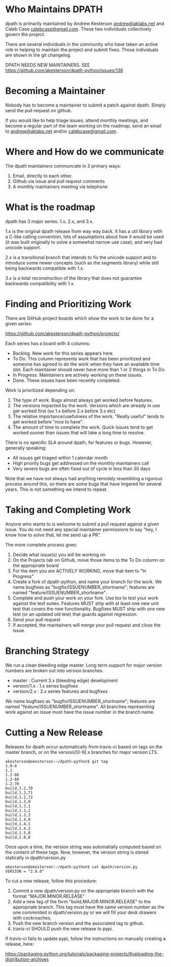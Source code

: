 Who Maintains DPATH
===================

dpath is primarily maintained by Andrew Kesterson <andrew@aklabs.net> and Caleb Case <calebcase@gmail.com>. These two individuals collectively govern the project.

There are several individuals in the community who have taken an active role in helping to maintain the project and submit fixes. Those individuals are shown in the git changelog.

DPATH NEEDS NEW MAINTAINERS. SEE https://github.com/akesterson/dpath-python/issues/136

Becoming a Maintainer
=====================

Nobody has to become a maintainer to submit a patch against dpath. Simply send the pull request on github.

If you would like to help triage issues, attend monthly meetings, and become a regular part of the team working on the roadmap, send an email to andrew@aklabs.net and/or calebcase@gmail.com.

Where and How do we communicate
===============================

The dpath maintainers communcate in 3 primary ways:

1. Email, directly to each other.
2. Github via issue and pull request comments
3. A monthly maintainers meeting via telephone

What is the roadmap
===================

dpath has 3 major series: 1.x, 2.x, and 3.x.

1.x is the original dpath release from way way back. It has a util library with a C-like calling convention, lots of assumptions about how it would be used (it was built originally to solve a somewhat narrow use case), and very bad unicode support.

2.x is a transitional branch that intends to fix the unicode support and to introduce some newer concepts (such as the segments library) while still being backwards compatible with 1.x.

3.x is a total reconstruction of the library that does not guarantee backwards compatibility with 1.x.

Finding and Prioritizing Work
=============================

There are GitHub project boards which show the work to be done for a given series:

https://github.com/akesterson/dpath-python/projects/

Each series has a board with 4 columns:

* Backlog. New work for this series appears here.
* To Do. This column represents work that has been prioritized and someone has agreed to do the work when they have an available time slot. Each maintainer should never have more than 1 or 2 things in To Do.
* In Progress. Maintainers are actively working on these issues.
* Done. These issues have been recently completed.

Work is prioritized depending on:

1. The type of work. Bugs almost always get worked before features.
2. The versions impacted by the work. Versions which are already in use get worked first (so 1.x before 2.x before 3.x etc)
3. The relative importance/usefulness of the work. "Really useful" tends to get worked before "nice to have".
4. The amount of time to complete the work. Quick issues tend to get worked sooner than issues that will take a long time to resolve.

There is no specific SLA around dpath, for features or bugs. However, generally speaking:

* All issues get triaged within 1 calendar month
* High priority bugs get addressed on the monthly maintainers call
* Very severe bugs are often fixed out of cycle in less than 30 days

Note that we have not always had anything remotely resembling a rigorous process around this, so there are some bugs that have lingered for several years. This is not something we intend to repeat.

Taking and Completing Work
==========================

Anyone who wants to is welcome to submit a pull request against a given issue. You do not need any special maintainer permissions to say "hey, I know how to solve that, let me send up a PR".

The more complete process goes:

1. Decide what issue(s) you will be working on
2. On the Projects tab on Github, move those items to the To Do column on the appropriate board
3. For the item you are ACTIVELY WORKING, move that item to "In Progress"
4. Create a fork of dpath-python, and name your branch for the work. We name bugfixes as "bugfix/ISSUENUMBER_shortname"; features are named "feature/ISSUENUMBER_shortname".
5. Complete and push your work on your fork. Use tox to test your work against the test suites. Features MUST ship with at least one new unit test that covers the new functionality. Bugfixes MUST ship with one new test (or an updated old test) that guards against regression.
6. Send your pull request
7. If accepted, the maintainers will merge your pull request and close the issue.

Branching Strategy
==================

We run a clean bleeding edge master. Long term support for major version numbers are broken out into version branches.

* master : Current 3.x (bleeding edge) development
* version/1.x : 1.x series bugfixes
* version/2.x : 2.x series features and bugfixes

We name bugfixes as "bugfix/ISSUENUMBER_shortname"; features are named "feature/ISSUENUMBER_shortname". All branches representing work against an issue must have the issue number in the branch name.

Cutting a New Release
=====================

Releases for dpath occur automatically from travis-ci based on tags on the master branch, or on the version/[0-9].x branches for major version LTS.

    akesterson@akesterson:~/dpath-python$ git tag
    1.0-0
    1.1
    1.2-66
    1.2-68
    1.2-70
    build,1.2,70
    build,1.2,71
    build,1.2,72
    build,1.3,0
    build,1.3,1
    build,1.3,2
    build,1.3,3
    build,1.4,0
    build,1.4,1
    build,1.4,3
    build,1.5,0
    build,2.0,0

Once upon a time, the version string was automatially computed based on the content of these tags. Now, however, the version string is stored statically in dpath/version.py

    akesterson@akesterson:~/dpath-python$ cat dpath/version.py
    VERSION = "2.0.0"

To cut a new release, follow this procedure:

1. Commit a new dpath/version.py on the appropriate branch with the format "MAJOR.MINOR.RELEASE"
2. Add a new tag of the form "build,MAJOR.MINOR,RELEASE" to the appropriate branch. This tag must have the same version number as the one commmited in dpath/version.py or we will fill your desk drawers with cockroaches.
3. Push the new branch version and the associated tag to github.
4. travis-ci SHOULD push the new release to pypi.

If travis-ci fails to update pypi, follow the instructions on manually creating a release, here:

https://packaging.python.org/tutorials/packaging-projects/#uploading-the-distribution-archives

